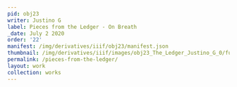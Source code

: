 ```yaml
---
pid: obj23
writer: Justino G
label: Pieces from the Ledger - On Breath
_date: July 2 2020
order: '22'
manifest: /img/derivatives/iiif/obj23/manifest.json
thumbnail: /img/derivatives/iiif/images/obj23_The_Ledger_Justino_G_0/full/250,/0/default.jpg
permalink: /pieces-from-the-ledger/
layout: work
collection: works
---
```

